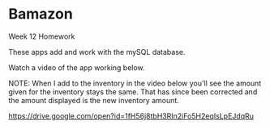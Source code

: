 # Bamazon
Week 12 Homework

These apps add and work with the mySQL database.

Watch a video of the app working below. 

NOTE: When I add to the inventory in the video below you'll see the amount given for the inventory stays the same. That has since been corrected and the amount displayed is the new inventory amount.

https://drive.google.com/open?id=1fH56j8tbH3RIn2iFo5H2eqIsLpEJdqRu
